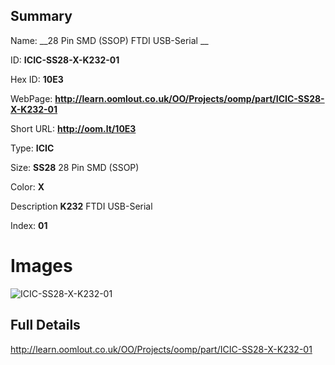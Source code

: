 

## Summary
 
Name: __28 Pin SMD (SSOP) FTDI USB-Serial __

ID: __ICIC-SS28-X-K232-01__

Hex ID: __10E3__

WebPage: __http://learn.oomlout.co.uk/OO/Projects/oomp/part/ICIC-SS28-X-K232-01__

Short URL: __http://oom.lt/10E3__


Type: __ICIC__  

Size: __SS28__ 28 Pin SMD (SSOP) 

Color: __X__  

Description __K232__ FTDI USB-Serial 

Index: __01__


# Images
![ICIC-SS28-X-K232-01](http://oomlout.com/oomp-gen/parts/ICIC-SS28-X-K232-01/ICIC-SS28-X-K232-01_420.jpg)



## Full Details

 http://learn.oomlout.co.uk/OO/Projects/oomp/part/ICIC-SS28-X-K232-01














